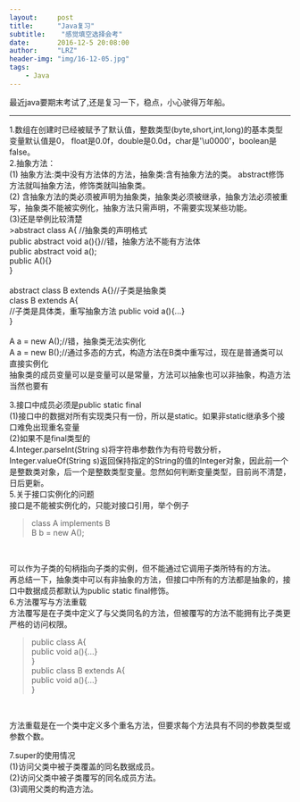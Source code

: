 ```yaml
---
layout:     post
title:      "Java复习"
subtitle:    "感觉填空选择会考"
date:       2016-12-5 20:08:00
author:     "LRZ"
header-img: "img/16-12-05.jpg"
tags:
    - Java
---
```


最近java要期末考试了,还是复习一下，稳点，小心驶得万年船。
<hr>
1.数组在创建时已经被赋予了默认值，整数类型(byte,short,int,long)的基本类型变量默认值是0，
float是0.0f，double是0.0d，char是'\u0000'，boolean是false。<br>
2.抽象方法：<br>
(1) 抽象方法:类中没有方法体的方法，抽象类:含有抽象方法的类。
abstract修饰方法就叫抽象方法，修饰类就叫抽象类。<br>
(2) 含抽象方法的类必须被声明为抽象类，抽象类必须被继承，抽象方法必须被重写，抽象类不能被实例化，抽象方法只需声明，不需要实现某些功能。<br>
(3)还是举例比较清楚<br>
>abstract class A{ //抽象类的声明格式<br>
public abstract void a(){}//错，抽象方法不能有方法体<br>
public abstract void a();<br>
public A(){}<br>
}<br>
<br>
abstract class B extends A{}//子类是抽象类<br>
class B extends A{<br>//子类是具体类，重写抽象方法
public  void a(){...}<br>
}<br>
<br>
A a = new A();//错，抽象类无法实例化<br>
A a = new B();//通过多态的方式，构造方法在B类中重写过，现在是普通类可以直接实例化<br>
抽象类的成员变量可以是变量可以是常量，方法可以抽象也可以非抽象，构造方法当然也要有


3.接口中成员必须是public static final<br>
(1)接口中的数据对所有实现类只有一份，所以是static。如果非static继承多个接口难免出现重名变量<br>
(2)如果不是final类型的<br>
4.Integer.parseInt(String s)将字符串参数作为有符号数分析，Integer.valueOf(String s)返回保持指定的String的值的Integer对象，因此前一个是整数类对象，后一个是整数类型变量。忽然如何判断变量类型，目前尚不清楚，日后更新。<br>
5.关于接口实例化的问题<br>
接口是不能被实例化的，只能对接口引用，举个例子<br>
>class A implements B<br>
> B b = new A();
<br>


可以作为子类的句柄指向子类的实例，但不能通过它调用子类所特有的方法。<br>
再总结一下，抽象类中可以有非抽象的方法，但接口中所有的方法都是抽象的，接口中数据成员都默认为public static final修饰。<br>
6.方法覆写与方法重载<br>
方法覆写是在子类中定义了与父类同名的方法，但被覆写的方法不能拥有比子类更严格的访问权限。
>public class A{<br>
public void a(){...}<br>
}<br>
public class B extends A{<br>
public void a(){...}<br>
}<br>
<br>

方法重载是在一个类中定义多个重名方法，但要求每个方法具有不同的参数类型或参数个数。

7.super的使用情况<br>
(1)访问父类中被子类覆盖的同名数据成员。<br>
(2)访问父类中被子类覆写的同名成员方法。<br>
(3)调用父类的构造方法。<br>